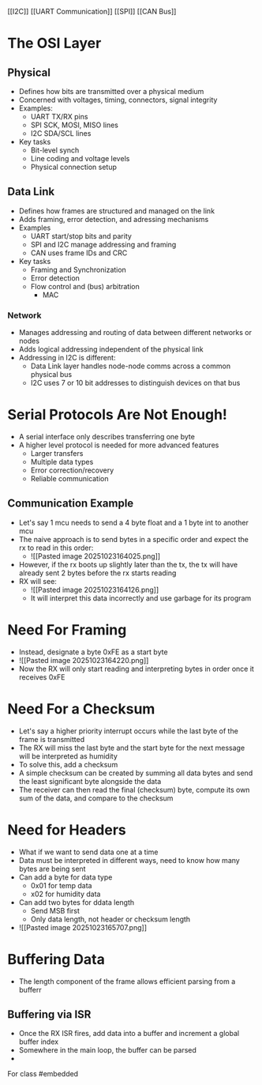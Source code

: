 [[I2C]]
[[UART Communication]]
[[SPI]]
[[CAN Bus]]
# The OSI Layer
## Physical
- Defines how bits are transmitted over a physical medium
- Concerned with voltages, timing, connectors, signal integrity
- Examples:
	- UART TX/RX pins
	- SPI SCK, MOSI, MISO lines
	- I2C SDA/SCL lines
- Key tasks
	- Bit-level synch
	- Line coding and voltage levels
	- Physical connection setup
## Data Link
- Defines how frames are structured and managed on the link
- Adds framing, error detection, and adressing mechanisms
- Examples
	- UART start/stop bits and parity
	- SPI and I2C manage addressing and framing
	- CAN uses frame IDs and CRC
- Key tasks
	- Framing and Synchronization
	- Error detection
	- Flow control and (bus) arbitration 
		- MAC
### Network
- Manages addressing and routing of data between different networks or nodes
- Adds logical addressing independent of the physical link
- Addressing in I2C is different:
	- Data Link layer handles node-node comms across a common physical bus
	- I2C uses 7 or 10 bit addresses to distinguish devices on that bus
# Serial Protocols Are Not Enough!
- A serial interface only describes transferring one byte
- A higher level protocol is needed for more advanced features
	- Larger transfers
	- Multiple data types
	- Error correction/recovery
	- Reliable communication
## Communication Example
- Let's say 1 mcu needs to send a 4 byte float and a 1 byte int to another mcu
- The naive approach is to send bytes in a specific order and expect the rx to read in this order:
	- ![[Pasted image 20251023164025.png]]
- However, if the rx boots up slightly later than the tx, the tx will have already sent 2 bytes before the rx starts reading
- RX will see:
	- ![[Pasted image 20251023164126.png]]
	- It will interpret this data incorrectly and use garbage for its program
# Need For Framing
- Instead, designate a byte 0xFE as a start byte
- ![[Pasted image 20251023164220.png]]
- Now the RX will only start reading and interpreting bytes in order once it receives 0xFE
# Need For a Checksum
- Let's say a higher priority interrupt occurs while the last byte of the frame is transmitted
- The RX will miss the last byte and the start byte for the next message will be interpreted as humidity
- To solve this, add a checksum
- A simple checksum can be created by summing all data bytes and send the least significant byte alongside the data
- The receiver can then read the final (checksum) byte, compute its own sum of the data, and compare to the checksum
# Need for Headers
- What if we want to send data one at a time
- Data must be interpreted in different ways, need to know how many bytes are being sent
- Can add a byte for data type 
	- 0x01 for temp data
	- x02 for humidity data
- Can add two bytes for ddata length
	- Send MSB first
	- Only data length, not header or checksum length
- ![[Pasted image 20251023165707.png]]
# Buffering Data
- The length component of the frame allows efficient parsing from a bufferr
## Buffering via ISR
- Once the RX ISR fires, add data into a buffer and increment a global buffer index
- Somewhere in the main loop, the buffer can be parsed
- 
For class #embedded